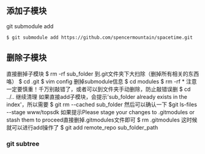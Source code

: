 
## 添加子模块
git submodule add <url> <path>
```
$ git submodule add https://github.com/spencermountain/spacetime.git

```
## 删除子模块
直接删掉子模块
$ rm -rf sub_folder
到.git文件夹下大扫除（删掉所有相关的东西咯）
$ cd .git
$ vim config 删掉submodule信息
$ cd modules
$ rm -rf * 注意一定要慎重！千万别敲错了，或者可以到文件夹手动删除，防止敲错误删
$ cd ../..
继续清理
如果直接add子模块，会提示'sub_folder already exists in the index'，所以需要
$ git rm --cached sub_folder
然后可以确认一下
$git ls-files --stage www/topsdk
如果提示Please stage your changes to .gitmodules or stash them to proceed直接删掉.gitmodules文件即可
$ rm .gitmodules
这时候就可以进行add操作了
$ git add remote_repo sub_folder_path


### git subtree